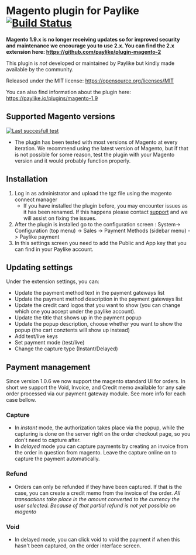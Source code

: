 # Magento plugin for Paylike [![Build Status](https://travis-ci.org/paylike/plugin-magento-1.9.svg?branch=master)](https://travis-ci.org/paylike/plugin-magento-1.9)

**Magento 1.9.x is no longer receiving updates so for improved security and maintenance we encourage you to use 2.x. You can find the 2.x extension here: https://github.com/paylike/plugin-magento-2**

This plugin is *not* developed or maintained by Paylike but kindly made
available by the community.

Released under the MIT license: https://opensource.org/licenses/MIT

You can also find information about the plugin here: https://paylike.io/plugins/magento-1.9

## Supported Magento versions

[![Last succesfull test](https://log.derikon.ro/api/v1/log/read?tag=magento19&view=svg&label=Magento&key=ecommerce&background=d75f07)](https://log.derikon.ro/api/v1/log/read?tag=magento19&view=html)

* The plugin has been tested with most versions of Magento at every iteration. We recommend using the latest version of Magento, but if that is not possible for some reason, test the plugin with your Magento version and it would probably function properly. 

## Installation

1. Log in as administrator and upload the tgz file using the magento connect manager
    * If you have installed the plugin before, you may encounter issues as it has been renamed. If this happens please contact [support](https://paylike.io/contact) and we will assist on fixing the issues.
2. After the plugin is installed go to the configuration screen : System-> Configuration (top menu)  -> Sales -> Payment Methods (sidebar menu) -> Paylike payment
3. In this settings screen you need to  add the Public and App key that you can find in your Paylike account.


## Updating settings

Under the extension settings, you can:
 * Update the payment method text in the payment gateways list
 * Update the payment method description in the payment gateways list
 * Update the credit card logos that you want to show (you can change which one you accept under the paylike account).
 * Update the title that shows up in the payment popup 
 * Update the popup description, choose whether you want to show the popup  (the cart conztents will show up instead)
 * Add test/live keys
 * Set payment mode (test/live)
 * Change the capture type (Instant/Delayed)
 
## Payment management

Since version 1.0.6 we now support the magento standard UI for orders. In short we support the Void, Invoice, and Credit memo available for any sale order processed via our payment gateway module. See more info for each case bellow.
 
### Capture
 
* In *instant* mode, the authorization takes place via the popup, while the capturing is done on the server right on the order checkout page, so you don't need to capture after. 
* In *delayed* mode you can capture payments by creating an invoice from the order in question from magento. Leave the capture online on to capture the payment automatically. 

### Refund

* Orders can only be refunded if they have been captured. If that is the case, you can create a credit memo from the invoice of the order. *All transactions take place in the amount converted to the currency the user selected. Because of that partial refund is not yet possible on magento*

### Void

* In delayed mode, you can click void to void the payment if when this hasn't been captured, on the order interface screen.
 
  

